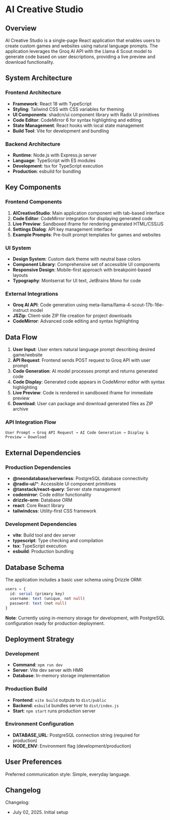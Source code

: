 # AI Creative Studio

## Overview

AI Creative Studio is a single-page React application that enables users to create custom games and websites using natural language prompts. The application leverages the Groq AI API with the Llama 4 Scout model to generate code based on user descriptions, providing a live preview and download functionality.

## System Architecture

### Frontend Architecture
- **Framework**: React 18 with TypeScript
- **Styling**: Tailwind CSS with CSS variables for theming
- **UI Components**: shadcn/ui component library with Radix UI primitives
- **Code Editor**: CodeMirror 6 for syntax highlighting and editing
- **State Management**: React hooks with local state management
- **Build Tool**: Vite for development and bundling

### Backend Architecture
- **Runtime**: Node.js with Express.js server
- **Language**: TypeScript with ES modules
- **Development**: tsx for TypeScript execution
- **Production**: esbuild for bundling

## Key Components

### Frontend Components
1. **AICreativeStudio**: Main application component with tab-based interface
2. **Code Editor**: CodeMirror integration for displaying generated code
3. **Live Preview**: Sandboxed iframe for rendering generated HTML/CSS/JS
4. **Settings Dialog**: API key management interface
5. **Example Prompts**: Pre-built prompt templates for games and websites

### UI System
- **Design System**: Custom dark theme with neutral base colors
- **Component Library**: Comprehensive set of accessible UI components
- **Responsive Design**: Mobile-first approach with breakpoint-based layouts
- **Typography**: Montserrat for UI text, JetBrains Mono for code

### External Integrations
- **Groq AI API**: Code generation using meta-llama/llama-4-scout-17b-16e-instruct model
- **JSZip**: Client-side ZIP file creation for project downloads
- **CodeMirror**: Advanced code editing and syntax highlighting

## Data Flow

1. **User Input**: User enters natural language prompt describing desired game/website
2. **API Request**: Frontend sends POST request to Groq API with user prompt
3. **Code Generation**: AI model processes prompt and returns generated code
4. **Code Display**: Generated code appears in CodeMirror editor with syntax highlighting
5. **Live Preview**: Code is rendered in sandboxed iframe for immediate preview
6. **Download**: User can package and download generated files as ZIP archive

### API Integration Flow
```
User Prompt → Groq API Request → AI Code Generation → Display & Preview → Download
```

## External Dependencies

### Production Dependencies
- **@neondatabase/serverless**: PostgreSQL database connectivity
- **@radix-ui/***: Accessible UI component primitives
- **@tanstack/react-query**: Server state management
- **codemirror**: Code editor functionality
- **drizzle-orm**: Database ORM
- **react**: Core React library
- **tailwindcss**: Utility-first CSS framework

### Development Dependencies
- **vite**: Build tool and dev server
- **typescript**: Type checking and compilation
- **tsx**: TypeScript execution
- **esbuild**: Production bundling

## Database Schema

The application includes a basic user schema using Drizzle ORM:

```typescript
users = {
  id: serial (primary key)
  username: text (unique, not null)
  password: text (not null)
}
```

**Note**: Currently using in-memory storage for development, with PostgreSQL configuration ready for production deployment.

## Deployment Strategy

### Development
- **Command**: `npm run dev`
- **Server**: Vite dev server with HMR
- **Database**: In-memory storage implementation

### Production Build
- **Frontend**: `vite build` outputs to `dist/public`
- **Backend**: `esbuild` bundles server to `dist/index.js`
- **Start**: `npm start` runs production server

### Environment Configuration
- **DATABASE_URL**: PostgreSQL connection string (required for production)
- **NODE_ENV**: Environment flag (development/production)

## User Preferences

Preferred communication style: Simple, everyday language.

## Changelog

Changelog:
- July 02, 2025. Initial setup